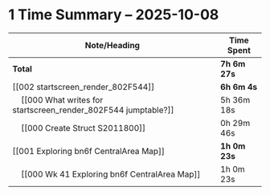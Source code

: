 # 1 Time Summary – 2025-10-08

| Note/Heading | Time Spent |
|--------------|------------|
| **Total** | **7h 6m 27s** |
| [[002 startscreen_render_802F544]] | **6h 6m 4s** |
| &nbsp;&nbsp;&nbsp;&nbsp;[[000 What writes for startscreen_render_802F544 jumptable?]] | 5h 36m 18s |
| &nbsp;&nbsp;&nbsp;&nbsp;[[000 Create Struct S2011800]] | 0h 29m 46s |
| [[001 Exploring bn6f CentralArea Map]] | **1h 0m 23s** |
| &nbsp;&nbsp;&nbsp;&nbsp;[[000 Wk 41 Exploring bn6f CentralArea Map]] | 1h 0m 23s |

